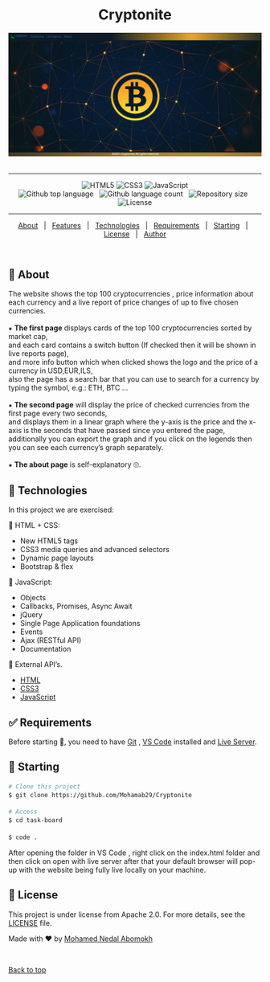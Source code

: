
<h1 align="center" id="top">Cryptonite</h1>

<div align="center" > 
  <img src="./assets/images/home-page.png" alt="Task Board" />
  &#xa0;
</div>

<hr>

<p align="center">
    <img alt="HTML5" src="https://img.shields.io/badge/html5%20-%23E34F26.svg?&style=for-the-badge&logo=html5&logoColor=white"/>
    <img alt="CSS3" src="https://img.shields.io/badge/css3%20-%231572B6.svg?&style=for-the-badge&logo=css3&logoColor=white"/>
    <img alt="JavaScript" src="https://img.shields.io/badge/javascript%20-%23323330.svg?&style=for-the-badge&logo=javascript&logoColor=%23F7DF1E"/>
    <br>
    <img alt="Github top language" src="https://img.shields.io/github/languages/top/Mohamab29/Cryptonite?style=flat-square&color=blueviolet">
    &#xa0;
    <img alt="Github language count" src="https://img.shields.io/github/languages/count/Mohamab29/Cryptonite?style=flat-square&color=blueviolet">
     &#xa0;
    <img alt="Repository size" src="https://img.shields.io/github/repo-size/Mohamab29/Cryptonite?style=flat-square&color=blueviolet">
    &#xa0;
    <img alt="License" src="https://img.shields.io/github/license/Mohamab29/Cryptonite?style=flat-square&logo=appveyor&color=blueviolet">

</p>

<hr>

<p align="center">
  <a href="#dart-about">About</a> &#xa0; | &#xa0;
  <a href="#sparkles-features">Features</a> &#xa0; | &#xa0;
  <a href="#rocket-technologies">Technologies</a> &#xa0; | &#xa0;
  <a href="#white_check_mark-requirements">Requirements</a> &#xa0; | &#xa0;
  <a href="#checkered_flag-starting">Starting</a> &#xa0; | &#xa0;
  <a href="#memo-license">License</a> &#xa0; | &#xa0;
  <a href="https://github.com/Mohamab29" target="_blank">Author</a>
</p>

<br>

## :dart: About ##

The website shows the top 100 cryptocurrencies , price information about each currency and a live report of price changes of up to five chosen currencies.<br><br>
⁕ <b>The first page</b> displays cards of the top 100 cryptocurrencies sorted by market cap,<br>
and each card contains a switch button (If checked then it will be shown in live reports page),<br>
and more info button which when clicked shows the logo and the price of a currency in USD,EUR,ILS,<br>
also the page has a search bar that you can use to search for a currency by typing the symbol, e.g.: ETH, BTC ... <br><br>
⁕ <b>The second page</b> will display the price of checked currencies from the first page every two seconds,<br>
and displays them in a linear graph where the y-axis is the price and the x-axis is the seconds that have passed since you entered the page,<br>
additionally you can export the graph and if you click on the legends then you can see each currency’s graph separately.<br><br>
⁕ <b>The about page</b> is self-explanatory 🙄.


## :rocket: Technologies ##

In this project we are exercised:

🔹 HTML + CSS:
<ul>
    <li> New HTML5 tags</li>
    <li>CSS3 media queries and advanced selectors</li>
    <li>Dynamic page layouts</li>
    <li>Bootstrap & flex</li>
</ul>

🔹 JavaScript:
<ul>
    <li> Objects</li>
    <li>Callbacks, Promises, Async Await</li>
    <li>jQuery</li>
    <li> Single Page Application foundations</li>
    <li>Events</li>
    <li>Ajax (RESTful API) </li>
    <li>Documentation</li>
</ul>

🔹 External API’s.


- [HTML](https://html.com/)
- [CSS3](https://developer.mozilla.org/en-US/docs/Web/CSS/)
- [JavaScript](https://www.javascript.com/)

## :white_check_mark: Requirements ##

Before starting :checkered_flag:, you need to have [Git](https://git-scm.com) , [VS Code](https://code.visualstudio.com/) installed and [Live Server](https://marketplace.visualstudio.com/items?itemName=ritwickdey.LiveServer).

## :checkered_flag: Starting ##

```bash
# Clone this project
$ git clone https://github.com/Mohamab29/Cryptonite

# Access
$ cd task-board

$ code .

```

After opening the folder in VS Code , right click on the index.html folder and then click on open with live server after that your default browser will pop-up with the website being fully live locally on your machine.

## :memo: License ##

This project is under license from Apache 2.0.
For more details, see the [LICENSE](LICENSE) file.


Made with :heart: by <a href="https://github.com/Mohamab29" target="_blank">Mohamed Nedal Abomokh</a>

&#xa0;

<a href="#top">Back to top</a>
